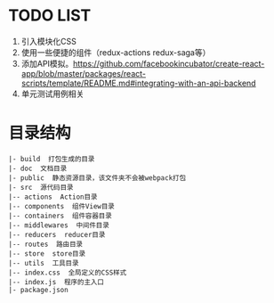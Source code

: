 
# TODO LIST
1) 引入模块化CSS
2) 使用一些便捷的组件（redux-actions redux-saga等）
3) 添加API模拟。https://github.com/facebookincubator/create-react-app/blob/master/packages/react-scripts/template/README.md#integrating-with-an-api-backend
4) 单元测试用例相关

# 目录结构

```
|- build  打包生成的目录
|- doc  文档目录
|- public  静态资源目录，该文件夹不会被webpack打包
|- src  源代码目录
|-- actions  Action目录
|-- components  组件View目录
|-- containers  组件容器目录
|-- middlewares  中间件目录
|-- reducers  reducer目录
|-- routes  路由目录
|-- store  store目录
|-- utils  工具目录
|-- index.css  全局定义的CSS样式
|-- index.js  程序的主入口
|- package.json
```


